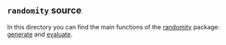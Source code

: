 ## `randomity` source

In this directory you can find the main functions of the [randomity](https://pypi.org/project/randomity/) package: [generate](/src/randomity/generate/) and [evaluate](/src/randomity/evaluate/).